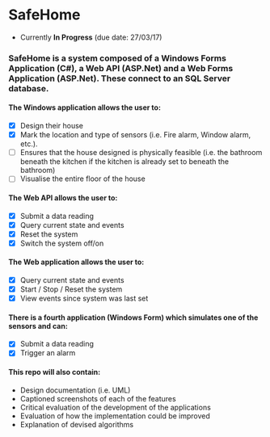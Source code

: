 # SafeHome

- Currently **In Progress** (due date: 27/03/17)

### SafeHome is a system composed of a Windows Forms Application (C#), a Web API (ASP.Net) and a Web Forms Application (ASP.Net). These connect to an SQL Server database. 

#### The Windows application allows the user to:
- [x] Design their house
- [x] Mark the location and type of sensors (i.e. Fire alarm, Window alarm, etc.). 
- [ ] Ensures that the house designed is physically feasible (i.e. the bathroom beneath the kitchen if the kitchen is already set to beneath the bathroom)
- [ ] Visualise the entire floor of the house

#### The Web API allows the user to:
- [x] Submit a data reading
- [x] Query current state and events
- [x] Reset the system
- [x] Switch the system off/on

#### The Web application allows the user to:
- [x] Query current state and events
- [x] Start / Stop / Reset the system
- [x] View events since system was last set

#### There is a fourth application (Windows Form) which simulates one of the sensors and can:
- [x] Submit a data reading
- [x] Trigger an alarm

#### This repo will also contain:
- Design documentation (i.e. UML)
- Captioned screenshots of each of the features
- Critical evaluation of the development of the applications
- Evaluation of how the implementation could be improved
- Explanation of devised algorithms
